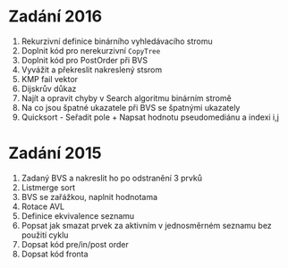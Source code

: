 # Zadání 2016

1. Rekurzivní definice binárního vyhledávacího stromu
1. Doplnit kód pro nerekurzivní `CopyTree`
1. Doplnit kód pro PostOrder při BVS
1. Vyvážit a překreslit nakreslený stsrom
1. KMP fail vektor
1. Dijskrův důkaz
1. Najít a opravit chyby v Search algoritmu binárním stromě
1. Na co jsou špatné ukazatele při BVS se špatnými ukazately
1. Quicksort - Seřadit pole + Napsat hodnotu pseudomediánu a indexi i,j

# Zadání 2015

1. Zadaný BVS a nakreslit ho po odstranění 3 prvků
1. Listmerge sort
1. BVS se zařážkou, naplnit hodnotama
1. Rotace AVL
1. Definice ekvivalence seznamu
1. Popsat jak smazat prvek za aktivním v jednosměrném seznamu bez použití cyklu
1. Dopsat kód pre/in/post order
1. Dopsat kód fronta

